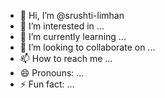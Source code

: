 - 👋 Hi, I’m @srushti-limhan
- 👀 I’m interested in ...
- 🌱 I’m currently learning ...
- 💞️ I’m looking to collaborate on ...
- 📫 How to reach me ...
- 😄 Pronouns: ...
- ⚡ Fun fact: ...

<!---
srushti-limhan/srushti-limhan is a ✨ special ✨ repository because its `README.md` (this file) appears on your GitHub profile.
You can click the Preview link to take a look at your changes.
--->

